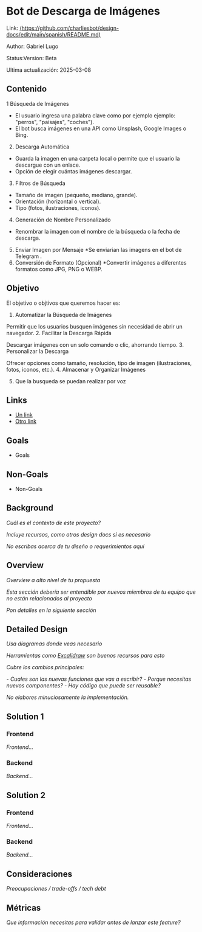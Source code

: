 # Bot de Descarga de Imágenes
Link: [(https://github.com/charliesbot/design-docs/edit/main/spanish/README.md)](#)

Author: Gabriel Lugo 

Status:Version: Beta

Ultima actualización: 2025-03-08

## Contenido
1 Búsqueda de Imágenes
* El usuario ingresa una palabra clave como por ejemplo ejemplo: "perros", "paisajes", "coches").
* El bot busca imágenes en una API como Unsplash, Google Images o Bing.
2.  Descarga Automática
* Guarda la imagen en una carpeta local o permite que el usuario la descargue con un enlace.
* Opción de elegir cuántas imágenes descargar.
3. Filtros de Búsqueda
* Tamaño de imagen (pequeño, mediano, grande).
* Orientación (horizontal o vertical).
* Tipo (fotos, ilustraciones, iconos).
4. Generación de Nombre Personalizado
* Renombrar la imagen con el nombre de la búsqueda o la fecha de descarga.
5. Enviar Imagen por Mensaje
*Se enviarian las imagens en el bot de Telegram .
6. Conversión de Formato (Opcional)
*Convertir imágenes a diferentes formatos como JPG, PNG o WEBP.

## Objetivo
El objetivo o objtivos que queremos hacer es:
1. Automatizar la Búsqueda de Imágenes

Permitir que los usuarios busquen imágenes sin necesidad de abrir un navegador.
2. Facilitar la Descarga Rápida

Descargar imágenes con un solo comando o clic, ahorrando tiempo.
3. Personalizar la Descarga

Ofrecer opciones como tamaño, resolución, tipo de imagen (ilustraciones, fotos, iconos, etc.).
4. Almacenar y Organizar Imágenes

5. Que la busqueda se puedan realizar por voz

## Links
- [Un link](#)
- [Otro link](#)

## Goals
- Goals
## Non-Goals
- Non-Goals

## Background
_Cuál es el contexto de este proyecto?_

_Incluye recursos, como otros design docs si es necesario_

_No escribas acerca de tu diseño o requerimientos aquí_

## Overview
_Overview a alto nivel de tu propuesta_

_Esta sección debería ser entendible por nuevos miembros de tu equipo que no están relacionados al proyecto_

_Pon detalles en la siguiente sección_

## Detailed Design
_Usa diagramas donde veas necesario_

_Herramientas como [Excalidraw](https://excalidraw.com) son buenos recursos para esto_

_Cubre los cambios principales:_

 _- Cuales son las nuevas funciones que vas a escribir?_
 _- Porque necesitas nuevos componentes?_
 _- Hay código que puede ser reusable?_

_No elabores minuciosamente la implementación._

## Solution 1
### Frontend
_Frontend…_
### Backend
_Backend…_
## Solution 2
### Frontend
_Frontend…_
### Backend
_Backend…_
## Consideraciones
_Preocupaciones / trade-offs / tech debt_
## Métricas
_Que información necesitas para validar antes de lanzar este feature?_
